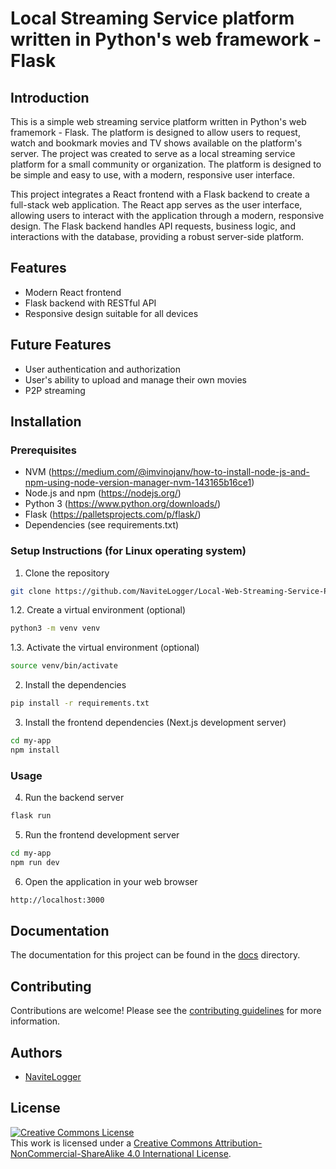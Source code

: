 # Local Streaming Service platform written in Python's web framework - Flask

## Introduction

This is a simple web streaming service platform written in Python's web framemork - Flask. The platform is designed to allow users to request, watch and bookmark movies and TV shows available on the platform's server. The project was created to serve as a local streaming service platform for a small community or organization. The platform is designed to be simple and easy to use, with a modern, responsive user interface.

This project integrates a React frontend with a Flask backend to create a full-stack web application. The React app serves as the user interface, allowing users to interact with the application through a modern, responsive design. The Flask backend handles API requests, business logic, and interactions with the database, providing a robust server-side platform.

## Features

- Modern React frontend
- Flask backend with RESTful API
- Responsive design suitable for all devices

## Future Features

- User authentication and authorization
- User's ability to upload and manage their own movies
- P2P streaming

## Installation

### Prerequisites

- NVM (https://medium.com/@imvinojanv/how-to-install-node-js-and-npm-using-node-version-manager-nvm-143165b16ce1)
- Node.js and npm (https://nodejs.org/)
- Python 3 (https://www.python.org/downloads/)
- Flask (https://palletsprojects.com/p/flask/)
- Dependencies (see requirements.txt)

### Setup Instructions (for Linux operating system)

1. Clone the repository

```bash
git clone https://github.com/NaviteLogger/Local-Web-Streaming-Service-Python-Flask.git
```

1.2. Create a virtual environment (optional)

```bash
python3 -m venv venv
``` 

1.3. Activate the virtual environment (optional)

```bash
source venv/bin/activate
```

2. Install the dependencies

```bash
pip install -r requirements.txt
```

3. Install the frontend dependencies (Next.js development server)

```bash
cd my-app
npm install
```

### Usage

4. Run the backend server

```bash
flask run
```

5. Run the frontend development server

```bash
cd my-app
npm run dev
```

6. Open the application in your web browser

```bash
http://localhost:3000
```

## Documentation

The documentation for this project can be found in the [docs](docs) directory.

## Contributing

Contributions are welcome! Please see the [contributing guidelines](CONTRIBUTING.md) for more information.

## Authors

- [NaviteLogger](https://www.linkedin.com/in/marek-kacprzak-238053218/)

## License

<a rel="license" href="http://creativecommons.org/licenses/by-nc-sa/4.0/"><img alt="Creative Commons License" style="border-width:0" src="https://i.creativecommons.org/l/by-nc-sa/4.0/88x31.png" /></a><br />This work is licensed under a <a rel="license" href="http://creativecommons.org/licenses/by-nc-sa/4.0/">Creative Commons Attribution-NonCommercial-ShareAlike 4.0 International License</a>.
